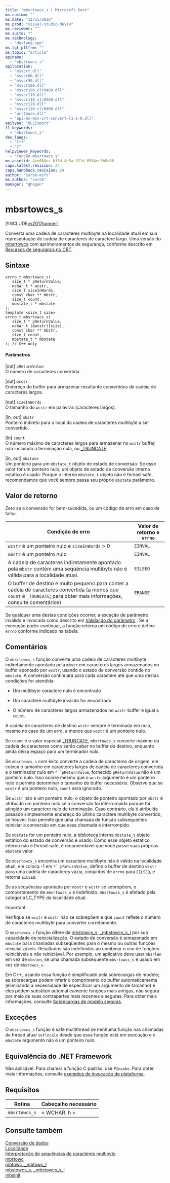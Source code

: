```yaml
---
title: "mbsrtowcs_s | Microsoft Docs"
ms.custom: ""
ms.date: "12/15/2016"
ms.prod: "visual-studio-dev14"
ms.reviewer: ""
ms.suite: ""
ms.technology: 
  - "devlang-cpp"
ms.tgt_pltfrm: ""
ms.topic: "article"
apiname: 
  - "mbsrtowcs_s"
apilocation: 
  - "msvcrt.dll"
  - "msvcr80.dll"
  - "msvcr90.dll"
  - "msvcr100.dll"
  - "msvcr100_clr0400.dll"
  - "msvcr110.dll"
  - "msvcr110_clr0400.dll"
  - "msvcr120.dll"
  - "msvcr120_clr0400.dll"
  - "ucrtbase.dll"
  - "api-ms-win-crt-convert-l1-1-0.dll"
apitype: "DLLExport"
f1_keywords: 
  - "mbsrtowcs_s"
dev_langs: 
  - "C++"
  - "C"
helpviewer_keywords: 
  - "Função mbsrtowcs_s"
ms.assetid: 4ee084ec-b15d-4e5a-921d-6584ec3b5a60
caps.latest.revision: 24
caps.handback.revision: 24
author: "corob-msft"
ms.author: "corob"
manager: "ghogen"
---
```

# mbsrtowcs_s
[!INCLUDE[vs2017banner](../../assembler/inline/includes/vs2017banner.md)]

Converta uma cadeia de caracteres multibyte na localidade atual em sua representação de cadeia de caracteres de caractere largo.  Uma versão do [mbsrtowcs](../../c-runtime-library/reference/mbsrtowcs.md) com aprimoramentos de segurança, conforme descrito em [Recursos de segurança no CRT](../Topic/Security%20Features%20in%20the%20CRT.md).  
  
## Sintaxe  
  
```  
errno_t mbsrtowcs_s(  
   size_t * pReturnValue,  
   wchar_t * wcstr,  
   size_t sizeInWords,  
   const char ** mbstr,  
   size_t count,  
   mbstate_t * mbstate  
);  
template <size_t size>  
errno_t mbsrtowcs_s(  
   size_t * pReturnValue,  
   wchar_t (&wcstr)[size],  
   const char ** mbstr,  
   size_t count,  
   mbstate_t * mbstate  
); // C++ only  
```  
  
#### Parâmetros  
 \[out\] `pReturnValue`  
 O número de caracteres convertida.  
  
 \[out\] `wcstr`  
 Endereço do buffer para armazenar resultante convertidos de cadeia de caracteres largos.  
  
 \[out\] `sizeInWords`  
 O tamanho do `wcstr` em palavras \(caracteres largos\).  
  
 \[in, out\] `mbstr`  
 Ponteiro indireto para o local da cadeia de caracteres multibyte a ser convertido.  
  
 \[in\] `count`  
 O número máximo de caracteres largos para armazenar no `wcstr` buffer, não incluindo a terminação nula, ou [\_TRUNCATE](../../c-runtime-library/truncate.md).  
  
 \[in, out\] `mbstate`  
 Um ponteiro para um `mbstate_t` objeto de estado de conversão.  Se esse valor for um ponteiro nulo, um objeto de estado de conversão interna estático é usado.  Porque o interno `mbstate_t` objeto não é thread\-safe, recomendamos que você sempre passa seu próprio `mbstate` parâmetro.  
  
## Valor de retorno  
 Zero se a conversão for bem\-sucedida, ou um código de erro em caso de falha.  
  
|Condição de erro|Valor de retorno e `errno`|  
|----------------------|--------------------------------|  
|`wcstr` é um ponteiro nulo e `sizeInWords` \> 0|`EINVAL`|  
|`mbstr` é um ponteiro nulo|`EINVAL`|  
|A cadeia de caracteres indiretamente apontado pela `mbstr` contém uma seqüência multibyte não é válida para a localidade atual.|`EILSEQ`|  
|O buffer de destino é muito pequeno para conter a cadeia de caracteres convertida \(a menos que `count` é `_TRUNCATE`; para obter mais informações, consulte comentários\)|`ERANGE`|  
  
 Se qualquer uma destas condições ocorrer, a exceção de parâmetro inválido é invocada como descrito em [Validação do parâmetro](../../c-runtime-library/parameter-validation.md) .  Se a execução puder continuar, a função retorna um código de erro e define `errno` conforme indicado na tabela.  
  
## Comentários  
 O `mbsrtowcs_s` função converte uma cadeia de caracteres multibyte indiretamente apontado pela `mbstr` em caracteres largos armazenados no buffer apontado por `wcstr`, usando o estado de conversão contido no `mbstate`.  A conversão continuará para cada caractere até que uma destas condições for atendida:  
  
-   Um multibyte caractere nulo é encontrado  
  
-   Um caractere multibyte inválido for encontrado  
  
-   O número de caracteres largos armazenados no `wcstr` buffer é igual a `count`.  
  
 A cadeia de caracteres de destino `wcstr` sempre é terminada em nulo, mesmo no caso de um erro, a menos que `wcstr` é um ponteiro nulo.  
  
 Se `count` é o valor especial [\_TRUNCATE](../../c-runtime-library/truncate.md), `mbsrtowcs_s` converte máximo da cadeia de caracteres como serão caber no buffer de destino, enquanto ainda deixa espaço para um terminador nulo.  
  
 Se `mbsrtowcs_s` com êxito converte a cadeia de caracteres de origem, ele coloca o tamanho em caracteres largos de cadeia de caracteres convertida e o terminador nulo em `*``pReturnValue`, fornecido `pReturnValue` não é um ponteiro nulo.  Isso ocorre mesmo que o `wcstr` argumento é um ponteiro nulo e permite determinar o tamanho do buffer necessário.  Observe que se `wcstr` é um ponteiro nulo, `count` será ignorado.  
  
 Se `wcstr` não é um ponteiro nulo, o objeto de ponteiro apontado por `mbstr` é atribuído um ponteiro nulo se a conversão foi interrompida porque foi atingido um caractere nulo de terminação.  Caso contrário, ela é atribuída passado simplesmente endereço do último caractere multibyte convertido, se houver.  Isso permite que uma chamada de função subsequentes reiniciar a conversão em que essa chamada é interrompido.  
  
 Se `mbstate` for um ponteiro nulo, a biblioteca interna `mbstate_t` objeto estático do estado de conversão é usado.  Como esse objeto estático interno não é thread\-safe, é recomendável que você passe suas próprias `mbstate` valor.  
  
 Se `mbsrtowcs_s` encontra um caractere multibyte não é válido na localidade atual, ele coloca \-1 em `*``pReturnValue`, define o buffer de destino `wcstr` para uma cadeia de caracteres vazia, conjuntos de `errno` para `EILSEQ`, e retorna `EILSEQ`.  
  
 Se as sequências apontada por `mbstr` e `wcstr` se sobrepõem, o comportamento de `mbsrtowcs_s` é indefinido.  `mbsrtowcs_s` é afetado pela categoria LC\_TYPE da localidade atual.  
  
> [!IMPORTANT]
>  Verifique se `wcstr` e `mbstr` não se sobrepõem e que `count` reflete o número de caracteres multibyte para converter corretamente.  
  
 O `mbsrtowcs_s` função difere da [mbstowcs\_s, \_mbstowcs\_s\_l](../../c-runtime-library/reference/mbstowcs-s-mbstowcs-s-l.md) por sua capacidade de reinicialização.  O estado de conversão é armazenado em `mbstate` para chamadas subseqüentes para o mesmo ou outras funções reinicializáveis.  Resultados são indefinidos ao combinar o uso de funções reiniciáveis e não reiniciável.  Por exemplo, um aplicativo deve usar `mbsrlen` em vez de `mbslen`, se uma chamada subsequente `mbsrtowcs_s` é usado em vez de `mbstowcs_s.`  
  
 Em C\+\+, usando essa função é simplificado pela sobrecargas de modelo; as sobrecargas podem inferir o comprimento do buffer automaticamente \(eliminando a necessidade de especificar um argumento de tamanho\) e eles podem substituir automaticamente funções mais antigas, não segura por meio de suas contrapartes mais recentes e seguras.  Para obter mais informações, consulte [Sobrecargas de modelo seguras](../Topic/Secure%20Template%20Overloads.md).  
  
## Exceções  
 O `mbsrtowcs_s` função é safe multithread se nenhuma função nas chamadas de thread atual `setlocale` desde que essa função está em execução e o `mbstate` argumento não é um ponteiro nulo.  
  
## Equivalência do .NET Framework  
 Não aplicável. Para chamar a função C padrão, use `PInvoke`. Para obter mais informações, consulte [exemplos de invocação de plataforma](../Topic/Platform%20Invoke%20Examples.md).  
  
## Requisitos  
  
|Rotina|Cabeçalho necessário|  
|------------|--------------------------|  
|`mbsrtowcs_s`|\< WCHAR. h \>|  
  
## Consulte também  
 [Conversão de dados](../../c-runtime-library/data-conversion.md)   
 [Localidade](../../c-runtime-library/locale.md)   
 [Interpretação de sequências de caracteres multibyte](../../c-runtime-library/interpretation-of-multibyte-character-sequences.md)   
 [mbrtowc](../../c-runtime-library/reference/mbrtowc.md)   
 [mbtowc, \_mbtowc\_l](../Topic/mbtowc,%20_mbtowc_l.md)   
 [mbstowcs\_s, \_mbstowcs\_s\_l](../../c-runtime-library/reference/mbstowcs-s-mbstowcs-s-l.md)   
 [mbsinit](../../c-runtime-library/reference/mbsinit.md)